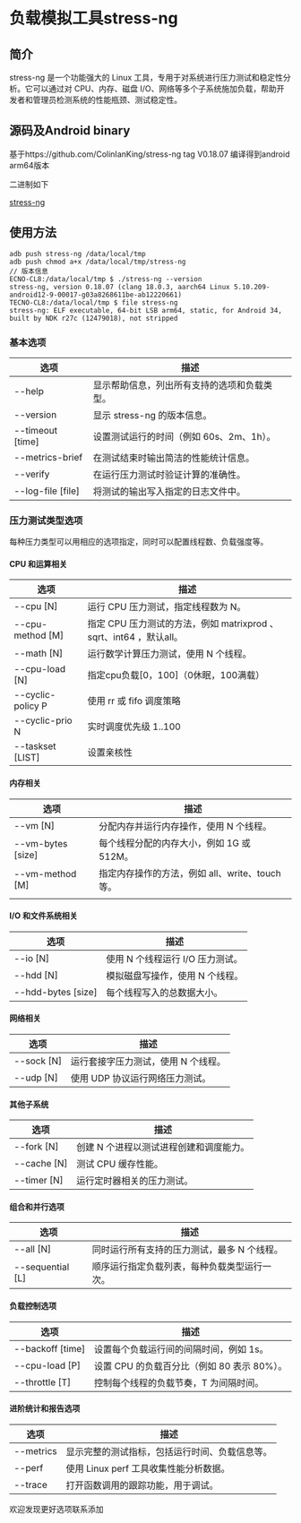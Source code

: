 # 负载模拟工具stress-ng

## 简介

stress-ng 是一个功能强大的 Linux 工具，专用于对系统进行压力测试和稳定性分析。它可以通过对 CPU、内存、磁盘 I/O、网络等多个子系统施加负载，帮助开发者和管理员检测系统的性能瓶颈、测试稳定性。



## 源码及Android binary

基于https://github.com/ColinIanKing/stress-ng tag V0.18.07 编译得到android arm64版本

二进制如下

[stress-ng](files/stress-ng)

## 使用方法

```plain&#x20;text
adb push stress-ng /data/local/tmp
adb push chmod a+x /data/local/tmp/stress-ng
// 版本信息
ECNO-CL8:/data/local/tmp $ ./stress-ng --version                                                                                                                                           
stress-ng, version 0.18.07 (clang 18.0.3, aarch64 Linux 5.10.209-android12-9-00017-g03a8268611be-ab12220661)                                                                           
TECNO-CL8:/data/local/tmp $ file stress-ng                                                                                                                                                  
stress-ng: ELF executable, 64-bit LSB arm64, static, for Android 34, built by NDK r27c (12479018), not stripped 
```



### 基本选项

| 选项                  | 描述                       |
| ------------------- | ------------------------ |
| --help              | 显示帮助信息，列出所有支持的选项和负载类型。   |
| --version           | 显示 stress-ng 的版本信息。      |
| --timeout \[time]   | 设置测试运行的时间（例如 60s、2m、1h）。 |
| --metrics-brief     | 在测试结束时输出简洁的性能统计信息。       |
| --verify            | 在运行压力测试时验证计算的准确性。        |
| --log-file \[file]  | 将测试的输出写入指定的日志文件中。        |



### 压力测试类型选项

每种压力类型可以用相应的选项指定，同时可以配置线程数、负载强度等。



#### CPU 和运算相关

| 选项                 | 描述                                               |
| ------------------ | ------------------------------------------------ |
| --cpu \[N]         | 运行 CPU 压力测试，指定线程数为 N。                            |
| --cpu-method \[M]  | 指定 CPU 压力测试的方法，例如 matrixprod 、sqrt、int64 ，默认all。 |
| --math \[N]        | 运行数学计算压力测试，使用 N 个线程。                             |
| --cpu-load \[N]    | 指定cpu负载\[0，100]（0休眠，100满载）                       |
| --cyclic-policy P  | 使用 rr 或 fifo 调度策略                                |
| --cyclic-prio N    | 实时调度优先级 1..100                                   |
| --taskset \[LIST]  | 设置亲核性                                            |



#### 内存相关

| 选项                 |  描述                             |
| ------------------ | ------------------------------- |
| --vm \[N]          | 分配内存并运行内存操作，使用 N 个线程。           |
| --vm-bytes \[size] | 每个线程分配的内存大小，例如 1G 或 512M。       |
| --vm-method \[M]   | 指定内存操作的方法，例如 all、write、touch 等。 |
|                    |                                 |



#### I/O 和文件系统相关

| 选项                  | 描述                   |
| ------------------- | -------------------- |
| --io \[N]           | 使用 N 个线程运行 I/O 压力测试。 |
| --hdd \[N]          | 模拟磁盘写操作，使用 N 个线程。    |
| --hdd-bytes \[size] | 每个线程写入的总数据大小。        |



#### 网络相关

| 选项           | 描述                  |
| ------------ | ------------------- |
| --sock \[N]  | 运行套接字压力测试，使用 N 个线程。 |
| --udp \[N]   |  使用 UDP 协议运行网络压力测试。 |



#### 其他子系统

| 选项           | 描述                    |
| ------------ | --------------------- |
| --fork \[N]  | 创建 N 个进程以测试进程创建和调度能力。 |
| --cache \[N] |  测试 CPU 缓存性能。         |
| --timer \[N] |  运行定时器相关的压力测试。        |

&#x20;     &#x20;

#### 组合和并行选项

| 选项                 | 描述                      |
| ------------------ | ----------------------- |
| --all \[N]         | 同时运行所有支持的压力测试，最多 N 个线程。 |
| --sequential \[L]  | 顺序运行指定负载列表，每种负载类型运行一次。  |

#### 负载控制选项

| 选项                 | 描述                           |
| ------------------ | ---------------------------- |
| --backoff \[time]  | 设置每个负载运行间的间隔时间，例如 1s。        |
| --cpu-load \[P]    | 设置 CPU 的负载百分比（例如 80 表示 80%）。 |
| --throttle \[T]    | 控制每个线程的负载节奏，T 为间隔时间。         |

&#x20;     &#x20;

#### 进阶统计和报告选项

| 选项        | 描述                        |
| --------- | ------------------------- |
| --metrics | 显示完整的测试指标，包括运行时间、负载信息等。   |
| --perf    | 使用 Linux perf 工具收集性能分析数据。 |
| --trace   | 打开函数调用的跟踪功能，用于调试。         |


欢迎发现更好选项联系添加